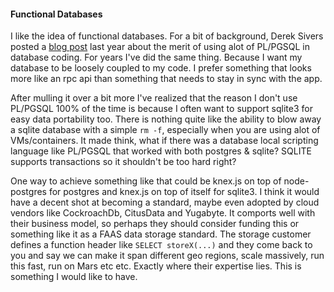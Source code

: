 #### Functional Databases

I like the idea of functional databases. For a bit of background, Derek Sivers posted a [blog post](https://sivers.org/pg2) last year about the merit of using alot of PL/PGSQL in database coding. For years I've did the same thing. Because I want my database to be loosely coupled to my code. I prefer something that looks more like an rpc api than something that needs to stay in sync with the app. 

After mulling it over a bit more I've realized that the reason I don't use PL/PGSQL 100% of the time is because I often want to support sqlite3 for easy data portability too. There is nothing quite like the ability to blow away a sqlite database with a simple `rm -f`, especially when you are using alot of VMs/containers. It made think, what if there was a database local scripting language like PL/PGSQL that worked with both postgres & sqlite? SQLITE supports transactions so it shouldn't be too hard right? 

One way to achieve something like that could be knex.js on top of node-postgres for postgres and knex.js on top of itself for sqlite3. I think it would have a decent shot at becoming a standard, maybe even adopted by cloud vendors like CockroachDb, CitusData and Yugabyte. It comports well with their business model, so perhaps they should consider funding this or something like it as a FAAS data storage standard. The storage customer defines a function header like `SELECT storeX(...)` and they come back to you and say we can make it span different geo regions, scale massively, run this fast, run on Mars etc etc. Exactly where their expertise lies. This is something I would like to have.


